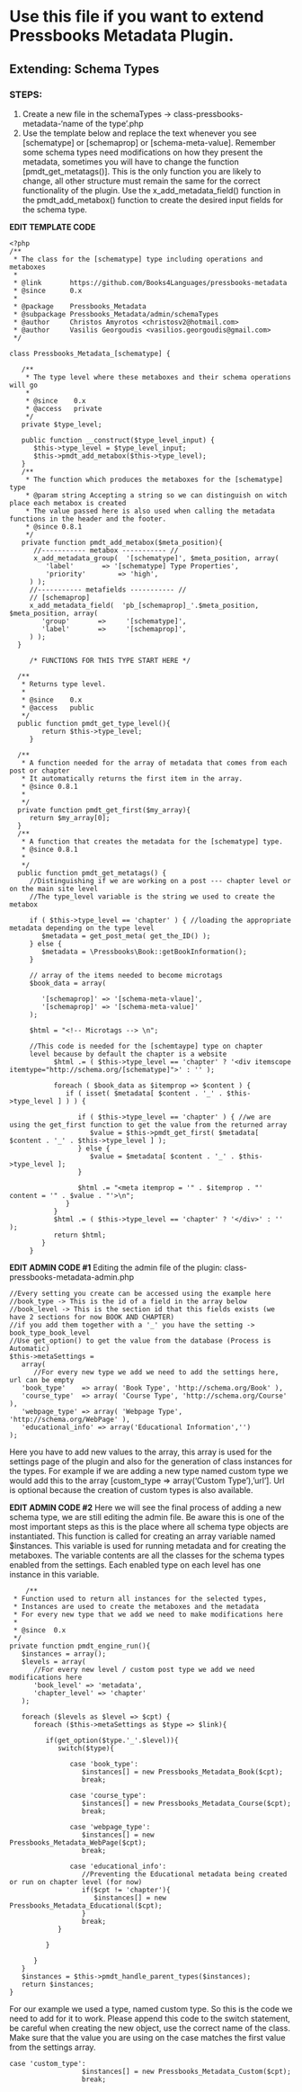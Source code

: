 # Use this file if you want to extend Pressbooks Metadata Plugin.
## Extending: Schema Types
### STEPS:

1.	Create a new file in the schemaTypes -> class-pressbooks-metadata-‘name of the type’.php
2.	Use the template below and replace the text whenever you see [schematype] or [schemaprop] or [schema-meta-value].
Remember some schema types need modifications on how they present the metadata,
sometimes you will have to change the function [pmdt_get_metatags()]. This is the only function you are likely to change,
all other structure must remain the same for the correct functionality of the plugin.
Use the x_add_metadata_field() function in the pmdt_add_metabox() function to create the desired input fields for the schema type.

**EDIT TEMPLATE CODE**
```
<?php
/**
 * The class for the [schematype] type including operations and metaboxes
 *
 * @link       https://github.com/Books4Languages/pressbooks-metadata
 * @since      0.x
 *
 * @package    Pressbooks_Metadata
 * @subpackage Pressbooks_Metadata/admin/schemaTypes
 * @author     Christos Amyrotos <christosv2@hotmail.com>
 * @author     Vasilis Georgoudis <vasilios.georgoudis@gmail.com>
 */

class Pressbooks_Metadata_[schematype] {

   /**
    * The type level where these metaboxes and their schema operations will go
    *
    * @since    0.x
    * @access   private
    */
   private $type_level;

   public function __construct($type_level_input) {
      $this->type_level = $type_level_input;
      $this->pmdt_add_metabox($this->type_level);
   }
   /**
    * The function which produces the metaboxes for the [schematype] type
    * @param string Accepting a string so we can distinguish on witch place each metabox is created
    * The value passed here is also used when calling the metadata functions in the header and the footer.
    * @since 0.8.1
    */
   private function pmdt_add_metabox($meta_position){
      //----------- metabox ----------- //
      x_add_metadata_group(  '[schematype]', $meta_position, array(
         'label'       => '[schematype] Type Properties',
         'priority'        => 'high',
     ) );
     //----------- metafields ----------- //
     // [schemaprop]
     x_add_metadata_field(  'pb_[schemaprop]_'.$meta_position, $meta_position, array(
        'group'       =>     '[schematype]',
        'label'       =>     '[schemaprop]',
     ) );
  }

     /* FUNCTIONS FOR THIS TYPE START HERE */

  /**
   * Returns type level.
   *
   * @since    0.x
   * @access   public
   */
  public function pmdt_get_type_level(){
        return $this->type_level;
     }

  /**
   * A function needed for the array of metadata that comes from each post or chapter
   * It automatically returns the first item in the array.
   * @since 0.8.1
   *
   */
  private function pmdt_get_first($my_array){
     return $my_array[0];
  }
  /**
   * A function that creates the metadata for the [schematype] type.
   * @since 0.8.1
   *
   */
  public function pmdt_get_metatags() {
     //Distinguishing if we are working on a post --- chapter level or on the main site level
     //The type_level variable is the string we used to create the metabox

     if ( $this->type_level == 'chapter' ) { //loading the appropriate metadata depending on the type level
        $metadata = get_post_meta( get_the_ID() );
     } else {
        $metadata = \Pressbooks\Book::getBookInformation();
     }

     // array of the items needed to become microtags
     $book_data = array(

        '[schemaprop]' => '[schema-meta-vlaue]',
        '[schemaprop]' => '[schema-meta-value]' 
     );

     $html = "<!-- Microtags --> \n";

     //This code is needed for the [schemtaype] type on chapter 
	 level because by default the chapter is a website
	       $html .= ( $this->type_level == 'chapter' ? '<div itemscope itemtype="http://schema.org/[schematype]">' : '' );

	       foreach ( $book_data as $itemprop => $content ) {
	          if ( isset( $metadata[ $content . '_' . $this->type_level ] ) ) {

	             if ( $this->type_level == 'chapter' ) { //we are using the get_first function to get the value from the returned array
	                $value = $this->pmdt_get_first( $metadata[ $content . '_' . $this->type_level ] );
	             } else {
	                $value = $metadata[ $content . '_' . $this->type_level ];
	             }

	             $html .= "<meta itemprop = '" . $itemprop . "' content = '" . $value . "'>\n";
	          }
	       }
	       $html .= ( $this->type_level == 'chapter' ? '</div>' : '' );
	       return $html;
	    }
	 }
```
**EDIT ADMIN CODE #1**
Editing the admin file of the plugin: class-pressbooks-metadata-admin.php

```
//Every setting you create can be accessed using the example here
//book_type -> This is the id of a field in the array below
//book_level -> This is the section id that this fields exists (we have 2 sections for now BOOK AND CHAPTER)
//if you add them together with a '_' you have the setting -> book_type_book_level
//Use get_option() to get the value from the database (Process is Automatic)
$this->metaSettings =
   array(
      //For every new type we add we need to add the settings here, url can be empty
   'book_type'    => array( 'Book Type', 'http://schema.org/Book' ),
   'course_type'  => array( 'Course Type', 'http://schema.org/Course' ),
   'webpage_type' => array( 'Webpage Type', 'http://schema.org/WebPage' ),
   'educational_info' => array('Educational Information','')
);
```

Here you have to add new values to the array, this array is used for the settings page of the plugin and also for the generation of class instances for the types.
For example if we are adding a new type named custom type we would add this to the array [custom_type => array(‘Custom Type’),’url’].
Url is optional because the creation of custom types is also available.

**EDIT ADMIN CODE #2**
Here we will see the final process of adding a new schema type,
we are still editing the admin file. Be aware this is one of the most important steps as this is the place where all schema type objects are instantiated.
This function is called for creating an array variable named $instances. This variable is used for running metadata and for creating the metaboxes.
The variable contents are all the classes for the schema types enabled from the settings. Each enabled type on each level has one instance in this variable.

```
	/**
 * Function used to return all instances for the selected types,
 * Instances are used to create the metaboxes and the metadata
 * For every new type that we add we need to make modifications here
 *
 * @since  0.x
 */
private function pmdt_engine_run(){
   $instances = array();
   $levels = array(
      //For every new level / custom post type we add we need modifications here
      'book_level' => 'metadata',
      'chapter_level' => 'chapter'
   );

   foreach ($levels as $level => $cpt) {
      foreach ($this->metaSettings as $type => $link){

         if(get_option($type.'_'.$level)){
            switch($type){

               case 'book_type':
                  $instances[] = new Pressbooks_Metadata_Book($cpt);
                  break;

               case 'course_type':
                  $instances[] = new Pressbooks_Metadata_Course($cpt);
                  break;

               case 'webpage_type':
                  $instances[] = new Pressbooks_Metadata_WebPage($cpt);
                  break;

               case 'educational_info':
                  //Preventing the Educational metadata being created or run on chapter level (for now)
                  if($cpt != 'chapter'){
                     $instances[] = new Pressbooks_Metadata_Educational($cpt);
                  }
                  break;
            }

         }

      }
   }
   $instances = $this->pmdt_handle_parent_types($instances);
   return $instances;
}
```

For our example we used a type, named custom type.
So this is the code we need to add for it to work.
Please append this code to the switch statement,
be careful when creating the new object, 
use the correct name of the class. 
Make sure that the value you are using on the case matches the first value from the settings array.

```
case 'custom_type':
                  $instances[] = new Pressbooks_Metadata_Custom($cpt);
                  break;
```